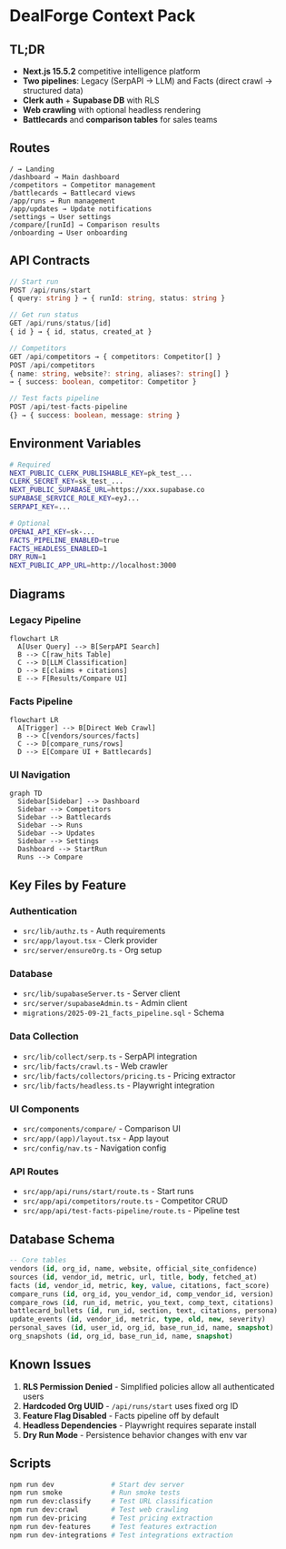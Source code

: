 # DealForge Context Pack

## TL;DR
- **Next.js 15.5.2** competitive intelligence platform
- **Two pipelines**: Legacy (SerpAPI → LLM) and Facts (direct crawl → structured data)
- **Clerk auth** + **Supabase DB** with RLS
- **Web crawling** with optional headless rendering
- **Battlecards** and **comparison tables** for sales teams

## Routes
```
/ → Landing
/dashboard → Main dashboard
/competitors → Competitor management
/battlecards → Battlecard views
/app/runs → Run management
/app/updates → Update notifications
/settings → User settings
/compare/[runId] → Comparison results
/onboarding → User onboarding
```

## API Contracts
```typescript
// Start run
POST /api/runs/start
{ query: string } → { runId: string, status: string }

// Get run status
GET /api/runs/status/[id]
{ id } → { id, status, created_at }

// Competitors
GET /api/competitors → { competitors: Competitor[] }
POST /api/competitors
{ name: string, website?: string, aliases?: string[] }
→ { success: boolean, competitor: Competitor }

// Test facts pipeline
POST /api/test-facts-pipeline
{} → { success: boolean, message: string }
```

## Environment Variables
```bash
# Required
NEXT_PUBLIC_CLERK_PUBLISHABLE_KEY=pk_test_...
CLERK_SECRET_KEY=sk_test_...
NEXT_PUBLIC_SUPABASE_URL=https://xxx.supabase.co
SUPABASE_SERVICE_ROLE_KEY=eyJ...
SERPAPI_KEY=...

# Optional
OPENAI_API_KEY=sk-...
FACTS_PIPELINE_ENABLED=true
FACTS_HEADLESS_ENABLED=1
DRY_RUN=1
NEXT_PUBLIC_APP_URL=http://localhost:3000
```

## Diagrams

### Legacy Pipeline
```mermaid
flowchart LR
  A[User Query] --> B[SerpAPI Search]
  B --> C[raw_hits Table]
  C --> D[LLM Classification]
  D --> E[claims + citations]
  E --> F[Results/Compare UI]
```

### Facts Pipeline
```mermaid
flowchart LR
  A[Trigger] --> B[Direct Web Crawl]
  B --> C[vendors/sources/facts]
  C --> D[compare_runs/rows]
  D --> E[Compare UI + Battlecards]
```

### UI Navigation
```mermaid
graph TD
  Sidebar[Sidebar] --> Dashboard
  Sidebar --> Competitors
  Sidebar --> Battlecards
  Sidebar --> Runs
  Sidebar --> Updates
  Sidebar --> Settings
  Dashboard --> StartRun
  Runs --> Compare
```

## Key Files by Feature

### Authentication
- `src/lib/authz.ts` - Auth requirements
- `src/app/layout.tsx` - Clerk provider
- `src/server/ensureOrg.ts` - Org setup

### Database
- `src/lib/supabaseServer.ts` - Server client
- `src/server/supabaseAdmin.ts` - Admin client
- `migrations/2025-09-21_facts_pipeline.sql` - Schema

### Data Collection
- `src/lib/collect/serp.ts` - SerpAPI integration
- `src/lib/facts/crawl.ts` - Web crawler
- `src/lib/facts/collectors/pricing.ts` - Pricing extractor
- `src/lib/facts/headless.ts` - Playwright integration

### UI Components
- `src/components/compare/` - Comparison UI
- `src/app/(app)/layout.tsx` - App layout
- `src/config/nav.ts` - Navigation config

### API Routes
- `src/app/api/runs/start/route.ts` - Start runs
- `src/app/api/competitors/route.ts` - Competitor CRUD
- `src/app/api/test-facts-pipeline/route.ts` - Pipeline test

## Database Schema
```sql
-- Core tables
vendors (id, org_id, name, website, official_site_confidence)
sources (id, vendor_id, metric, url, title, body, fetched_at)
facts (id, vendor_id, metric, key, value, citations, fact_score)
compare_runs (id, org_id, you_vendor_id, comp_vendor_id, version)
compare_rows (id, run_id, metric, you_text, comp_text, citations)
battlecard_bullets (id, run_id, section, text, citations, persona)
update_events (id, vendor_id, metric, type, old, new, severity)
personal_saves (id, user_id, org_id, base_run_id, name, snapshot)
org_snapshots (id, org_id, base_run_id, name, snapshot)
```

## Known Issues
1. **RLS Permission Denied** - Simplified policies allow all authenticated users
2. **Hardcoded Org UUID** - `/api/runs/start` uses fixed org ID
3. **Feature Flag Disabled** - Facts pipeline off by default
4. **Headless Dependencies** - Playwright requires separate install
5. **Dry Run Mode** - Persistence behavior changes with env var

## Scripts
```bash
npm run dev              # Start dev server
npm run smoke            # Run smoke tests
npm run dev:classify     # Test URL classification
npm run dev:crawl        # Test web crawling
npm run dev-pricing      # Test pricing extraction
npm run dev-features     # Test features extraction
npm run dev-integrations # Test integrations extraction
```
